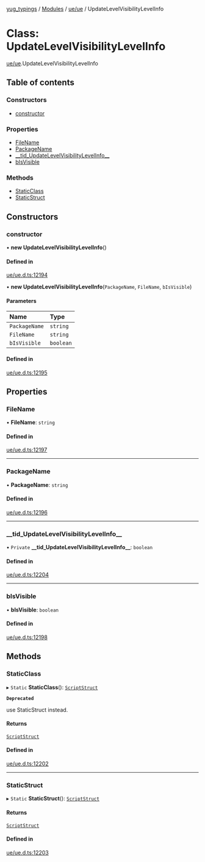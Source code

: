 [yug_typings](../README.md) / [Modules](../modules.md) / [ue/ue](../modules/ue_ue.md) / UpdateLevelVisibilityLevelInfo

# Class: UpdateLevelVisibilityLevelInfo

[ue/ue](../modules/ue_ue.md).UpdateLevelVisibilityLevelInfo

## Table of contents

### Constructors

- [constructor](ue_ue.UpdateLevelVisibilityLevelInfo.md#constructor)

### Properties

- [FileName](ue_ue.UpdateLevelVisibilityLevelInfo.md#filename)
- [PackageName](ue_ue.UpdateLevelVisibilityLevelInfo.md#packagename)
- [\_\_tid\_UpdateLevelVisibilityLevelInfo\_\_](ue_ue.UpdateLevelVisibilityLevelInfo.md#__tid_updatelevelvisibilitylevelinfo__)
- [bIsVisible](ue_ue.UpdateLevelVisibilityLevelInfo.md#bisvisible)

### Methods

- [StaticClass](ue_ue.UpdateLevelVisibilityLevelInfo.md#staticclass)
- [StaticStruct](ue_ue.UpdateLevelVisibilityLevelInfo.md#staticstruct)

## Constructors

### constructor

• **new UpdateLevelVisibilityLevelInfo**()

#### Defined in

[ue/ue.d.ts:12194](https://github.com/YugMetaverse/yug_typings/blob/25cad34/ue/ue.d.ts#L12194)

• **new UpdateLevelVisibilityLevelInfo**(`PackageName`, `FileName`, `bIsVisible`)

#### Parameters

| Name | Type |
| :------ | :------ |
| `PackageName` | `string` |
| `FileName` | `string` |
| `bIsVisible` | `boolean` |

#### Defined in

[ue/ue.d.ts:12195](https://github.com/YugMetaverse/yug_typings/blob/25cad34/ue/ue.d.ts#L12195)

## Properties

### FileName

• **FileName**: `string`

#### Defined in

[ue/ue.d.ts:12197](https://github.com/YugMetaverse/yug_typings/blob/25cad34/ue/ue.d.ts#L12197)

___

### PackageName

• **PackageName**: `string`

#### Defined in

[ue/ue.d.ts:12196](https://github.com/YugMetaverse/yug_typings/blob/25cad34/ue/ue.d.ts#L12196)

___

### \_\_tid\_UpdateLevelVisibilityLevelInfo\_\_

• `Private` **\_\_tid\_UpdateLevelVisibilityLevelInfo\_\_**: `boolean`

#### Defined in

[ue/ue.d.ts:12204](https://github.com/YugMetaverse/yug_typings/blob/25cad34/ue/ue.d.ts#L12204)

___

### bIsVisible

• **bIsVisible**: `boolean`

#### Defined in

[ue/ue.d.ts:12198](https://github.com/YugMetaverse/yug_typings/blob/25cad34/ue/ue.d.ts#L12198)

## Methods

### StaticClass

▸ `Static` **StaticClass**(): [`ScriptStruct`](ue_ue.ScriptStruct.md)

**`Deprecated`**

use StaticStruct instead.

#### Returns

[`ScriptStruct`](ue_ue.ScriptStruct.md)

#### Defined in

[ue/ue.d.ts:12202](https://github.com/YugMetaverse/yug_typings/blob/25cad34/ue/ue.d.ts#L12202)

___

### StaticStruct

▸ `Static` **StaticStruct**(): [`ScriptStruct`](ue_ue.ScriptStruct.md)

#### Returns

[`ScriptStruct`](ue_ue.ScriptStruct.md)

#### Defined in

[ue/ue.d.ts:12203](https://github.com/YugMetaverse/yug_typings/blob/25cad34/ue/ue.d.ts#L12203)
